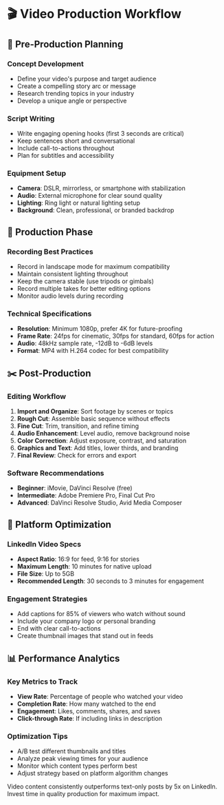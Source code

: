 # 🎬 Video Production Workflow

## 📝 Pre-Production Planning

### Concept Development

*   Define your video's purpose and target audience
*   Create a compelling story arc or message
*   Research trending topics in your industry
*   Develop a unique angle or perspective

### Script Writing

*   Write engaging opening hooks (first 3 seconds are critical)
*   Keep sentences short and conversational
*   Include call-to-actions throughout
*   Plan for subtitles and accessibility

### Equipment Setup

*   **Camera**: DSLR, mirrorless, or smartphone with stabilization
*   **Audio**: External microphone for clear sound quality
*   **Lighting**: Ring light or natural lighting setup
*   **Background**: Clean, professional, or branded backdrop

## 🎥 Production Phase

### Recording Best Practices

*   Record in landscape mode for maximum compatibility
*   Maintain consistent lighting throughout
*   Keep the camera stable (use tripods or gimbals)
*   Record multiple takes for better editing options
*   Monitor audio levels during recording

### Technical Specifications

*   **Resolution**: Minimum 1080p, prefer 4K for future-proofing
*   **Frame Rate**: 24fps for cinematic, 30fps for standard, 60fps for action
*   **Audio**: 48kHz sample rate, -12dB to -6dB levels
*   **Format**: MP4 with H.264 codec for best compatibility

## ✂️ Post-Production

### Editing Workflow

1.  **Import and Organize**: Sort footage by scenes or topics
2.  **Rough Cut**: Assemble basic sequence without effects
3.  **Fine Cut**: Trim, transition, and refine timing
4.  **Audio Enhancement**: Level audio, remove background noise
5.  **Color Correction**: Adjust exposure, contrast, and saturation
6.  **Graphics and Text**: Add titles, lower thirds, and branding
7.  **Final Review**: Check for errors and export

### Software Recommendations

*   **Beginner**: iMovie, DaVinci Resolve (free)
*   **Intermediate**: Adobe Premiere Pro, Final Cut Pro
*   **Advanced**: DaVinci Resolve Studio, Avid Media Composer

## 🚀 Platform Optimization

### LinkedIn Video Specs

*   **Aspect Ratio**: 16:9 for feed, 9:16 for stories
*   **Maximum Length**: 10 minutes for native upload
*   **File Size**: Up to 5GB
*   **Recommended Length**: 30 seconds to 3 minutes for engagement

### Engagement Strategies

*   Add captions for 85% of viewers who watch without sound
*   Include your company logo or personal branding
*   End with clear call-to-actions
*   Create thumbnail images that stand out in feeds

## 📊 Performance Analytics

### Key Metrics to Track

*   **View Rate**: Percentage of people who watched your video
*   **Completion Rate**: How many watched to the end
*   **Engagement**: Likes, comments, shares, and saves
*   **Click-through Rate**: If including links in description

### Optimization Tips

*   A/B test different thumbnails and titles
*   Analyze peak viewing times for your audience
*   Monitor which content types perform best
*   Adjust strategy based on platform algorithm changes

Video content consistently outperforms text-only posts by 5x on LinkedIn. Invest time in quality production for maximum impact.
